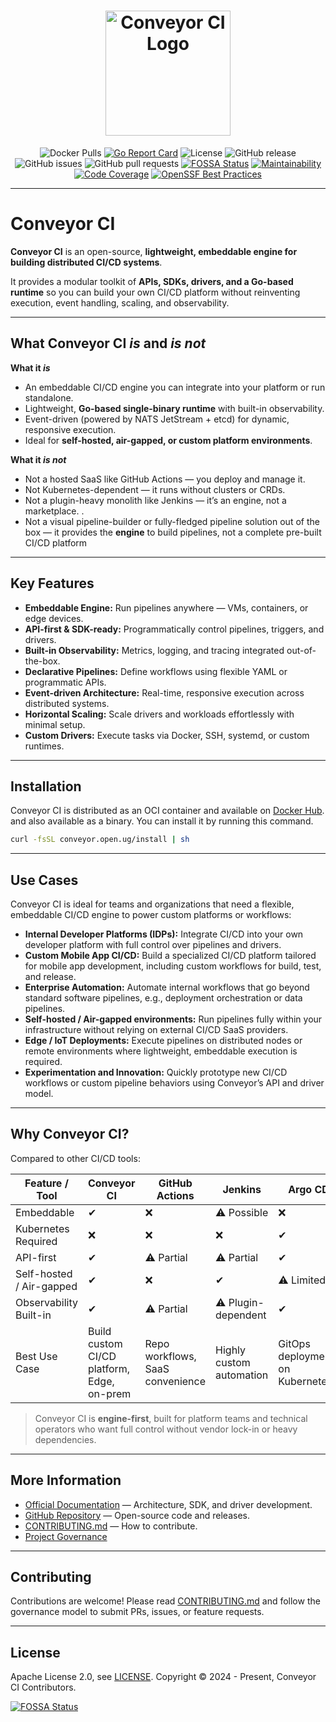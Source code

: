 
<h1 align="center" style="border-bottom: none; height: 200px;">
    <a style="height: 200px; max-width: 200px;" href="https://conveyor.open.ug" target="_blank">
        <img alt="Conveyor CI Logo" src="https://conveyor.open.ug/logos/logo.svg" style="height: 200px; max-width: 200px;">
    </a>
</h1>

<div align="center">

![Docker Pulls](https://img.shields.io/docker/pulls/openug/conveyor.svg?maxAge=604800)
[![Go Report Card](https://goreportcard.com/badge/github.com/open-ug/conveyor)](https://goreportcard.com/report/github.com/open-ug/conveyor)
![License](https://img.shields.io/github/license/open-ug/conveyor.svg)
![GitHub release](https://img.shields.io/github/v/release/open-ug/conveyor)
![GitHub issues](https://img.shields.io/github/issues/open-ug/conveyor)
![GitHub pull requests](https://img.shields.io/github/issues-pr/open-ug/conveyor)
[![FOSSA Status](https://app.fossa.com/api/projects/git%2Bgithub.com%2Fopen-ug%2Fconveyor.svg?type=shield)](https://app.fossa.com/projects/git%2Bgithub.com%2Fopen-ug%2Fconveyor?ref=badge_shield)
[![Maintainability](https://qlty.sh/badges/229750f3-9423-4ea6-8528-8e0f8cf854b5/maintainability.svg)](https://qlty.sh/gh/open-ug/projects/conveyor)
[![Code Coverage](https://qlty.sh/badges/229750f3-9423-4ea6-8528-8e0f8cf854b5/test_coverage.svg)](https://qlty.sh/gh/open-ug/projects/conveyor)
[![OpenSSF Best Practices](https://www.bestpractices.dev/projects/10999/badge)](https://www.bestpractices.dev/projects/10999)

</div>

---

# Conveyor CI

**Conveyor CI** is an open-source, **lightweight, embeddable engine for building distributed CI/CD systems**.  

It provides a modular toolkit of **APIs, SDKs, drivers, and a Go-based runtime** so you can build your own CI/CD platform without reinventing execution, event handling, scaling, and observability.

---

## What Conveyor CI *is* and *is not*

**What it *is***  

- An embeddable CI/CD engine you can integrate into your platform or run standalone.  
- Lightweight, **Go-based single-binary runtime** with built-in observability.  
- Event-driven (powered by NATS JetStream + etcd) for dynamic, responsive execution.  
- Ideal for **self-hosted, air-gapped, or custom platform environments**.  

**What it *is not***  

- Not a hosted SaaS like GitHub Actions — you deploy and manage it.  
- Not Kubernetes-dependent — it runs without clusters or CRDs.  
- Not a plugin-heavy monolith like Jenkins — it’s an engine, not a marketplace.  .
- Not a visual pipeline-builder or fully-fledged pipeline solution out of the box — it provides the **engine** to build pipelines, not a complete pre-built CI/CD platform

---

## Key Features

- **Embeddable Engine:** Run pipelines anywhere — VMs, containers, or edge devices.  
- **API-first & SDK-ready:** Programmatically control pipelines, triggers, and drivers.  
- **Built-in Observability:** Metrics, logging, and tracing integrated out-of-the-box.  
- **Declarative Pipelines:** Define workflows using flexible YAML or programmatic APIs.  
- **Event-driven Architecture:** Real-time, responsive execution across distributed systems.  
- **Horizontal Scaling:** Scale drivers and workloads effortlessly with minimal setup.  
- **Custom Drivers:** Execute tasks via Docker, SSH, systemd, or custom runtimes.  

---

## Installation

Conveyor CI is distributed as an OCI container and available on [Docker Hub](https://hub.docker.com/r/openug/conveyor). and also available as a binary. You can install it by running this command.

```sh
curl -fsSL conveyor.open.ug/install | sh
```

---

## Use Cases

Conveyor CI is ideal for teams and organizations that need a flexible, embeddable CI/CD engine to power custom platforms or workflows:

* **Internal Developer Platforms (IDPs):** Integrate CI/CD into your own developer platform with full control over pipelines and drivers.
* **Custom Mobile App CI/CD:** Build a specialized CI/CD platform tailored for mobile app development, including custom workflows for build, test, and release.
* **Enterprise Automation:** Automate internal workflows that go beyond standard software pipelines, e.g., deployment orchestration or data pipelines.
* **Self-hosted / Air-gapped environments:** Run pipelines fully within your infrastructure without relying on external CI/CD SaaS providers.
* **Edge / IoT Deployments:** Execute pipelines on distributed nodes or remote environments where lightweight, embeddable execution is required.
* **Experimentation and Innovation:** Quickly prototype new CI/CD workflows or custom pipeline behaviors using Conveyor’s API and driver model.

---

## Why Conveyor CI?

Compared to other CI/CD tools:

| Feature / Tool           | Conveyor CI                                | GitHub Actions                   | Jenkins                  | Argo CD                          |
| ------------------------ | ------------------------------------------ | -------------------------------- | ------------------------ | -------------------------------- |
| Embeddable               | ✔                                          | ❌                                | ⚠️ Possible               | ❌                                |
| Kubernetes Required      | ❌                                          | ❌                                | ❌                        | ✔                                |
| API-first                | ✔                                          | ⚠️ Partial                        | ⚠️ Partial                | ✔                                |
| Self-hosted / Air-gapped | ✔                                          | ❌                                | ✔                        | ⚠️ Limited                        |
| Observability Built-in   | ✔                                          | ⚠️ Partial                        | ⚠️ Plugin-dependent       | ✔                                |
| Best Use Case            | Build custom CI/CD platform, Edge, on-prem | Repo workflows, SaaS convenience | Highly custom automation | GitOps deployments on Kubernetes |

> Conveyor CI is **engine-first**, built for platform teams and technical operators who want full control without vendor lock-in or heavy dependencies.

---

## More Information

* [Official Documentation](https://conveyor.open.ug) — Architecture, SDK, and driver development.
* [GitHub Repository](https://github.com/open-ug/conveyor) — Open-source code and releases.
* [CONTRIBUTING.md](./CONTRIBUTING.md) — How to contribute.
* [Project Governance](https://conveyor.open.ug/docs/contributing/governance)

---

## Contributing

Contributions are welcome! Please read [CONTRIBUTING.md](./CONTRIBUTING.md) and follow the governance model to submit PRs, issues, or feature requests.

---

## License

Apache License 2.0, see [LICENSE](./LICENSE).
Copyright © 2024 - Present, Conveyor CI Contributors.

[![FOSSA Status](https://app.fossa.com/api/projects/git%2Bgithub.com%2Fopen-ug%2Fconveyor.svg?type=large)](https://app.fossa.com/projects/git%2Bgithub.com%2Fopen-ug%2Fconveyor?ref=badge_large)
